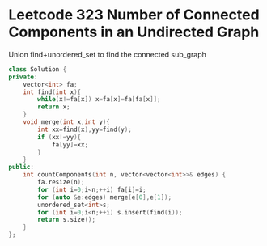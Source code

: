# Leetcode 323 Number of Connected Components in an Undirected Graph

Union find+unordered_set to find the connected sub_graph
```cpp
class Solution {
private:
    vector<int> fa;
    int find(int x){
        while(x!=fa[x]) x=fa[x]=fa[fa[x]];
        return x;
    }
    void merge(int x,int y){
        int xx=find(x),yy=find(y);
        if (xx!=yy){
            fa[yy]=xx;
        }
    }
public:
    int countComponents(int n, vector<vector<int>>& edges) {
        fa.resize(n);
        for (int i=0;i<n;++i) fa[i]=i;
        for (auto &e:edges) merge(e[0],e[1]);
        unordered_set<int>s;
        for (int i=0;i<n;++i) s.insert(find(i));
        return s.size();
    }
};
```
